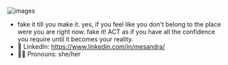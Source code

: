 ![images](https://user-images.githubusercontent.com/41688158/145220788-b5f07e14-59e9-435d-a264-c5659491ec62.png)
- fake it till you make it. yes, if you feel like you don't belong to the place were you are right now. fake it! ACT as if you have all the confidence you require until it becomes your reality.
- 🤝 LinkedIn: https://www.linkedin.com/in/mesandra/
- 💁‍♀️ Pronouns: she/her

